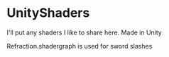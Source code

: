 # UnityShaders
I'll put any shaders I like to share here. Made in Unity

Refraction.shadergraph is used for sword slashes
